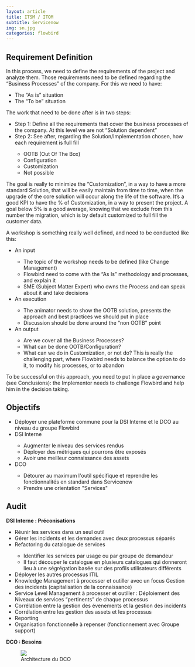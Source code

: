```yaml
---
layout: article
title: ITSM / ITOM
subtitle: Servicenow
img: sn.jpg
categories: flowbird
---
```


<div class="body">
  
  <h2>Requirement Definition</h2>
  
  <p>In this process, we need to define the requirements of the project and analyze them. Those requirements need to
be defined regarding the “Business Processes” of the company. For this we need to have:</p>

  <ul>
    <li>The “As is” situation</li>
    <li>The “To be” situation</li>
  </ul>
  
  <p>The work that need to be done after is in two steps:</p>
  
  <ul>
    <li>Step 1: Define all the requirements that cover the business processes of the company. At this level we are not
“Solution dependent”</li>
    <li>Step 2: See after, regarding the Solution/Implementation chosen, how each requirement is full fill</li>
    <ul>
      <li>OOTB (Out Of The Box)</li>
      <li>Configuration</li>
      <li>Customization</li>
      <li>Not possible</li>
    </ul>
  </ul>
  
  <p>The goal is really to minimize the “Customization”, in a way to have a more standard Solution, that will be
easily maintain from time to time, when the upgrade of the core solution will occur along the life of the software. It’s
a good KPI to have the % of Customization, in a way to present the project. A goal below 5% is a good average, knowing
that we exclude from this number the migration, which is by default customized to full fill the customer data.</p>

  <p>A workshop is something really well defined, and need to be conducted like this:</p>
  
  <ul>
    <li>An input</li>
    <ul>
      <li>The topic of the workshop needs to be defined (like Change Management)</li>
      <li>Flowbird need to come with the “As Is” methodology and processes, and explain it</li>
      <li>SME (Subject Matter Expert) who owns the Process and can speak about it and take decisions</li>
    </ul>
    <li>An execution</li>
    <ul>
      <li>The animator needs to show the OOTB solution, presents the approach and best practices we should
put in place</li>
      <li>Discussion should be done around the “non OOTB” point</li>
    </ul>
    <li>An output</li>
    <ul>
      <li>Are we cover all the Business Processes?</li>
      <li>What can be done OOTB/Configuration?</li>
      <li>What can we do in Customization, or not do? This is really the challenging part, where Flowbird needs
to balance the option to do it, to modify his processes, or to abandon</li>
    </ul>
  </ul>
  
  <p>To be successful on this approach, you need to put in place a governance (see Conclusions): the Implementor needs
to challenge Flowbird and help him in the decision taking.</p>

  <h2>Objectifs</h2>
  
  <ul>
    <li>Déployer une plateforme commune pour la DSI Interne et le DCO au niveau du groupe Flowbird</li>
    <li>DSI Interne</li>
    <ul>
      <li>Augmenter le niveau des services rendus</li>
      <li>Déployer des métriques qui pourrons être exposés</li>
      <li>Avoir une meilleur connaissance des assets</li>
    </ul>
    <li>DCO</li>
    <ul>
      <li>Détourer au maximum l'outil spécifique et reprendre les fonctionnalités en standard dans Servicenow</li>
      <li>Prendre une orientation "Services"</li>
    </ul>
  </ul>
  
  <h2>Audit</h2>
  
  <p><b>DSI Interne : Préconisations</b></p>
  
  <ul>
    <li>Réunir les services dans un seul outil</li>
    <li>Gérer les incidents et les demandes avec deux processus séparés</li>
    <li>Refactoring du catalogue de services</li>
    <ul>
      <li>Identifier les services par usage ou par groupe de demandeur</li>
      <li>Il faut découper le catalogue en plusieurs catalogues qui donneront lieu à une ségrégation basée sur des profils utilisateurs
différents</li>
    </ul>
    <li>Déployer les autres processus ITIL</li>
    <li>Knowledge Management à processer et outiller avec un focus Gestion des incidents (capitalisation de la connaissance)</li>
    <li>Service Level Management à processer et outiller : Déploiement des Niveaux de services “pertinents” de
      chaque processus</li>
    <li>Corrélation entre la gestion des évenements et la gestion des incidents</li>
    <li>Corrélation entre les gestion des assets et les processus</li>
    <li>Reporting</li>
    <li>Organisation fonctionnelle à repenser (fonctionnement avec Groupe support)</li>
  </ul>
  
  <p><b>DCO : Besoins</b></p>
  
  <figure class="image-center">
    <img src="/blog/img/2020-01-23-2.png">
    <figcaption>
      Architecture du DCO
    </figcaption>
  </figure>
  
</div>
